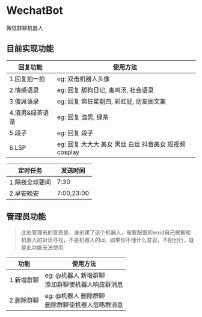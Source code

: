 # WechatBot

微信群聊机器人

## 目前实现功能

| 回复功能      | 使用方法                                 |
|-----------|--------------------------------------|
| 1.回复拍一拍   | eg: 双击机器人头像                          |
| 2.情感语录    | eg: 回复 舔狗日记, 毒鸡汤, 社会语录               |
| 3.傻屌语录    | eg: 回复 疯狂星期四, 彩虹屁, 朋友圈文案             |
| 4.渣男&绿茶语录 | eg: 回复 渣男, 绿茶                        |
| 5.段子      | eg: 回复 段子                            |
| 6.LSP     | eg: 回复 大大大 美女 黑丝 白丝 抖音美女 短视频 cosplay |

| 定时任务     | 发送时间       |
|----------|------------|
| 1.隔夜全球要闻 | 7:30       |
| 2.早安晚安   | 7:00,23:00 |

## 管理员功能

> 此处管理员的意思是，谁创建了这个机器人，需要配置的wxid自己根据和机器人的对话寻找，不是机器人的id，如果你不懂什么意思，不配也行，就是此功能无法使用

| 功能     | 使用方法                            |
|--------|---------------------------------|
| 1.新增群聊 | eg: @机器人 新增群聊<br/>添加群聊使机器人响应群消息 |
| 2.删除群聊 | eg: @机器人 删除群聊<br/>删除群聊使机器人忽略群消息 |
